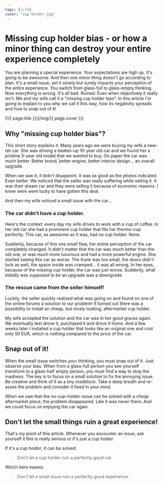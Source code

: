 ```yaml
---
tags: [life]
cover: "cup-holder.jpg"
---
```


# Missing cup holder bias - or how a minor thing can destroy your entire experience completely

You are planning a special experience. Your expectations are high up. It's going to be awesome. And then one minor thing doesn't go according to plan. It's a small issue, yet it slowly but surely impacts your perception of the entire experience. You switch from glass-full to glass-empty thinking. Now everything is wrong. It's all bad. Ruined. Even when objectively it really isn't. Me and my wife call it a "missing cup holder bias". In this article I'm going to explain to you why we call it this way, how its negativity spreads and how to snap out of it!

<!--More-->

![{{ page.title }}](/img/{{ page.cover }})

## Why "missing cup holder bias"?

This short story explains it. Many years ago we were buying my wife a new-ish car. She was driving a beaten-up 10-year old car and we found her a pristine 3-year old model that we wanted to buy. On paper the car was much better. Better brand, better engine, better interior design… an overall upgrade.

When we saw it, it didn't disappoint. It was as good as the photos indicated. Even better. We noticed that the seller was really suffering while selling it. It was their dream car and they were selling it because of economic reasons. I knew were were lucky to have gotten this deal.

And then my wife noticed a small issue with the car…

### The car didn't have a cup holder.

Here's the context: every day my wife drives to work with a cup of coffee. In her old car she had a prominent cup holder that fits her thermo-cup perfectly. This car, as awesome as it was, had no cup holder. None.

Suddenly, because of this one small flaw, her entire perception of the car completely changed. It didn't matter that the car was much better than the old one, or was much more luxurious and had a more powerful engine. She started seeing this car as worse. The trunk was too small, the doors didn't lock as well, the space inside was cramped… it was all wrong. In her eyes, because of the missing cup holder, the car was just worse. Suddenly, what initially was supposed to be an upgrade was a downgrade.

### The rescue came from the seller himself!

Luckily, the seller quickly realized what was going on and found on one of the online forums a solution to our problem! It turned out there was a possibility to install an cheap, but nicely looking, aftermarket cup holder.

My wife accepted the solution and the car was in her good graces again. We eventually test drove it, purchased it and drove it home. And a few weeks later I installed a cup holder that looks like an original one and cost only 50 EUR, which is nothing compared to the price of the car.

## Snap out of it!

When the small issue switches your thinking, you must snap out of it. Just observe your bias. When from a glass-full person you see yourself transform to a glass-half empty person, you must find a way to stop the madness. The key is to focus on a small solution to fix the annoying issue. Be creative and think of it as a tiny roadblock. Take a deep breath and re-asses the problem and consider it fixed in your mind.

When we saw that the no-cup-holder-issue can be solved with a cheap aftermarket piece, the problem disappeared. Like it was never there. And we could focus on enjoying the car again.

## Don't let the small things ruin a great experience!

That's my point of this article. Whenever you encounter an issue, ask yourself it this is really serious or it's just a *cup holder*.

If it's a *cup holder*, it can be solved.

> Don't let a cup holder ruin a perfectly good car.

Which here means:

> Don't let a small issue ruin a perfectly good experience.

[n]: https://michael.gratis/nozbe
[np]: https://michael.gratis/nozbepersonal